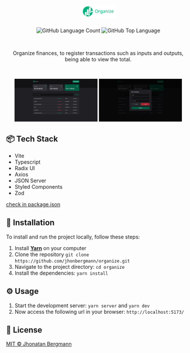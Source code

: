 <h1 align="center">
  <img src="docs/assets/logo.png" alt="logo" width="100px" />
</h1>

<p align="center">
  <img alt="GitHub Language Count" src="https://img.shields.io/github/languages/count/jhonbergmann/organize" />
  <img alt="GitHub Top Language" src="https://img.shields.io/github/languages/top/jhonbergmann/organize" />
</p>

<p align="center">
  <img src="docs/assets/illustration.png" alt="" >
</p>

<p align="center">
Organize finances, to register transactions such as inputs and outputs, being able to view the total.</p>

<br>

<p align="center">
  <img src="docs/assets/screenshot-one.png" width="45%" alt="" />
  <img src="docs/assets/screenshot-two.png" width="45%" alt="" />
</p>

## 📦 Tech Stack

- Vite
- Typescript
- Radix UI
- Axios
- JSON Server
- Styled Components
- Zod

[check in package.json](/package.json)

## 🔩 Installation

To install and run the project locally, follow these steps:

1. Install [**Yarn**](https://yarnpkg.com/) on your computer
1. Clone the repository `git clone https://github.com/jhonbergmann/organize.git`
1. Navigate to the project directory: `cd organize`
1. Install the dependencies: `yarn install`

## ⚙️ Usage

1. Start the development server: `yarn server` and `yarn dev`
1. Now access the following url in your browser: `http://localhost:5173/`

## 📝 License

[MIT © Jhonatan Bergmann](https://github.com/jhonbergmann/organize/blob/main/LICENSE)
